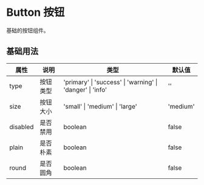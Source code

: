 # Button 按钮

基础的按钮组件。

## 基础用法

<demo vue="ui/button/basic.vue" />

| 属性     | 说明     | 类型                                                      | 默认值   |
| -------- | -------- | --------------------------------------------------------- | -------- |
| type     | 按钮类型 | 'primary' \| 'success' \| 'warning' \| 'danger' \| 'info' | ''       |
| size     | 按钮大小 | 'small' \| 'medium' \| 'large'                            | 'medium' |
| disabled | 是否禁用 | boolean                                                   | false    |
| plain    | 是否朴素 | boolean                                                   | false    |
| round    | 是否圆角 | boolean                                                   | false    |
